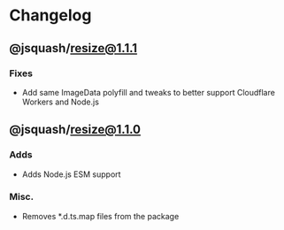 # Changelog

## @jsquash/resize@1.1.1

### Fixes

- Add same ImageData polyfill and tweaks to better support Cloudflare Workers and Node.js 

## @jsquash/resize@1.1.0

### Adds

- Adds Node.js ESM support

### Misc.

- Removes *.d.ts.map files from the package
